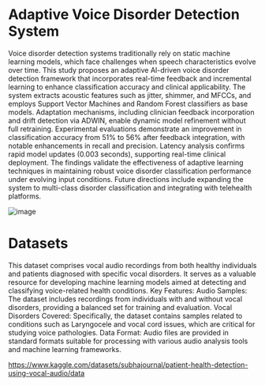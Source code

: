 # Adaptive Voice Disorder Detection System
Voice disorder detection systems traditionally rely on static machine learning models, which face challenges when speech characteristics evolve over time. 
This study proposes an adaptive AI-driven voice disorder detection framework that incorporates real-time feedback and incremental learning to enhance classification accuracy and clinical applicability. 
The system extracts acoustic features such as jitter, shimmer, and MFCCs, and employs Support Vector Machines and Random Forest classifiers as base models. 
Adaptation mechanisms, including clinician feedback incorporation and drift detection via ADWIN, enable dynamic model refinement without full retraining.
Experimental evaluations demonstrate an improvement in classification accuracy from 51% to 56% after feedback integration, with notable enhancements in recall and precision.
Latency analysis confirms rapid model updates (0.003 seconds), supporting real-time clinical deployment. 
The findings validate the effectiveness of adaptive learning techniques in maintaining robust voice disorder classification performance under evolving input conditions. Future directions include expanding the system to multi-class disorder classification and integrating with telehealth platforms.

![image](https://github.com/user-attachments/assets/2f598f16-dda0-4d0c-9f92-72b52f43b305)

# Datasets
This dataset comprises vocal audio recordings from both healthy individuals and patients diagnosed with specific vocal disorders. It serves as a valuable resource for developing machine learning models aimed at detecting and classifying voice-related health conditions.
Key Features:
Audio Samples: The dataset includes recordings from individuals with and without vocal disorders, providing a balanced set for training and evaluation.
Vocal Disorders Covered: Specifically, the dataset contains samples related to conditions such as Laryngocele and vocal cord issues, which are critical for studying voice pathologies.
Data Format: Audio files are provided in standard formats suitable for processing with various audio analysis tools and machine learning frameworks.

https://www.kaggle.com/datasets/subhajournal/patient-health-detection-using-vocal-audio/data


